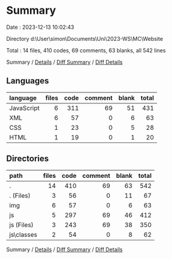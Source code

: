 # Summary

Date : 2023-12-13 10:02:43

Directory d:\\User\\simon\\Documents\\Uni\\2023-WS\\MC\\Website

Total : 14 files,  410 codes, 69 comments, 63 blanks, all 542 lines

Summary / [Details](details.md) / [Diff Summary](diff.md) / [Diff Details](diff-details.md)

## Languages
| language | files | code | comment | blank | total |
| :--- | ---: | ---: | ---: | ---: | ---: |
| JavaScript | 6 | 311 | 69 | 51 | 431 |
| XML | 6 | 57 | 0 | 6 | 63 |
| CSS | 1 | 23 | 0 | 5 | 28 |
| HTML | 1 | 19 | 0 | 1 | 20 |

## Directories
| path | files | code | comment | blank | total |
| :--- | ---: | ---: | ---: | ---: | ---: |
| . | 14 | 410 | 69 | 63 | 542 |
| . (Files) | 3 | 56 | 0 | 11 | 67 |
| img | 6 | 57 | 0 | 6 | 63 |
| js | 5 | 297 | 69 | 46 | 412 |
| js (Files) | 3 | 243 | 69 | 38 | 350 |
| js\\classes | 2 | 54 | 0 | 8 | 62 |

Summary / [Details](details.md) / [Diff Summary](diff.md) / [Diff Details](diff-details.md)